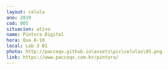 ```yaml
---
layout: celula
ano: 2019
cod: 005
situacion: ativo
name: Pintura Digital
hora: Qua 8-10
local: Lab 3 B1 
photo: http://pacceqx.github.io\assets\pic\celulas\05.png
link: https://www.pacceqx.com.br/pintura/
---
```


